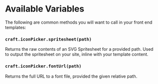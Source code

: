 # Available Variables
The following are common methods you will want to call in your front end templates:

### `craft.iconPicker.spritesheet(path)`
Returns the raw contents of an SVG Spritesheet for a provided path. Used to output the spritesheet on your site, inline with your template content.

### `craft.iconPicker.fontUrl(path)`
Returns the full URL to a font file, provided the given relative path.

